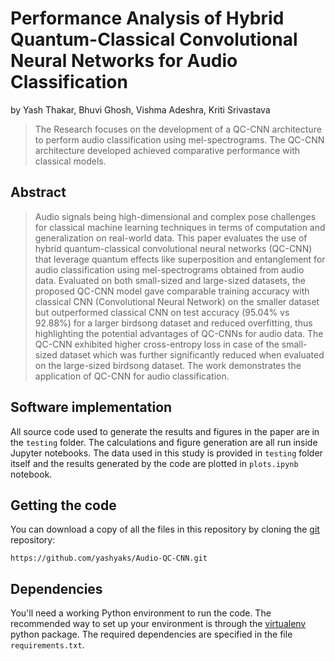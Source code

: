# Performance Analysis of Hybrid Quantum-Classical Convolutional Neural Networks for Audio Classification

by
Yash Thakar, Bhuvi Ghosh, Vishma Adeshra, Kriti Srivastava

> The Research focuses on the development of a QC-CNN architecture to perform audio classification using mel-spectrograms. The QC-CNN architecture developed achieved comparative performance with classical models.

## Abstract

> Audio signals being high-dimensional and complex pose challenges for classical machine learning techniques in terms of computation and generalization on real-world data. This paper evaluates the use of hybrid quantum-classical convolutional neural networks (QC-CNN) that leverage quantum effects like superposition and entanglement for audio classification using mel-spectrograms obtained from audio data. Evaluated on both small-sized and large-sized datasets, the proposed QC-CNN model gave comparable training accuracy with classical CNN (Convolutional Neural Network) on the smaller dataset but outperformed classical CNN on test accuracy (95.04% vs 92.88%) for a larger birdsong dataset and reduced overfitting, thus highlighting the potential advantages of QC-CNNs for audio data. The QC-CNN exhibited higher cross-entropy loss in case of the small-sized dataset which was further significantly reduced when evaluated on the large-sized birdsong dataset. The work demonstrates the application of QC-CNN for audio classification.


## Software implementation

All source code used to generate the results and figures in the paper are in
the `testing` folder.
The calculations and figure generation are all run inside
Jupyter notebooks.
The data used in this study is provided in `testing` folder itself
and the results generated by the code are plotted in `plots.ipynb` notebook.

## Getting the code

You can download a copy of all the files in this repository by cloning the
[git](https://git-scm.com/) repository:

    https://github.com/yashyaks/Audio-QC-CNN.git

## Dependencies

You'll need a working Python environment to run the code.
The recommended way to set up your environment is through the
[virtualenv](https://virtualenv.pypa.io/en/latest/) python package.
The required dependencies are specified in the file `requirements.txt`.
